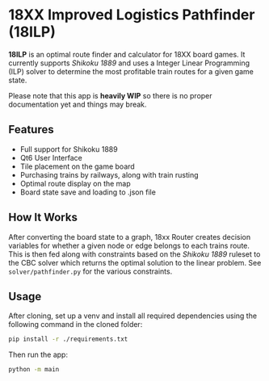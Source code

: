 # 18XX Improved Logistics Pathfinder (18ILP)

**18ILP** is an optimal route finder and calculator for 18XX board games. It currently supports *Shikoku 1889* and uses a Integer Linear Programming (ILP) solver to determine the most profitable train routes for a given game state.

Please note that this app is **heavily WIP** so there is no proper documentation yet and things may break.  

## Features

- Full support for Shikoku 1889
- Qt6 User Interface
- Tile placement on the game board
- Purchasing trains by railways, along with train rusting
- Optimal route display on the map
- Board state save and loading to .json file

## How It Works

After converting the board state to a graph, 18xx Router creates decision variables for whether a given node or edge belongs to each trains route. This is then fed along with constraints based on the *Shikoku 1889* ruleset to the CBC solver which returns the optimal solution to the linear problem. See `solver/pathfinder.py` for the various constraints.

## Usage

After cloning, set up a venv and install all required dependencies using the following command in the cloned folder:

``` bash
pip install -r ./requirements.txt
```

Then run the app:

``` bash
python -m main
```
